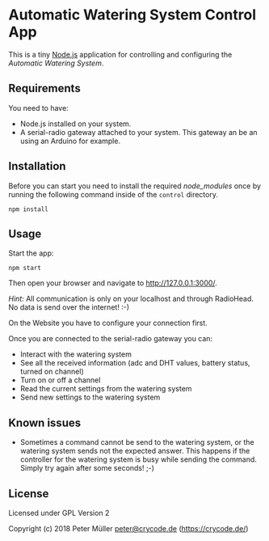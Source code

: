 # Automatic Watering System Control App

This is a tiny [Node.js](https://nodejs.org/) application for controlling and configuring the *Automatic Watering System*.


## Requirements

You need to have:
* Node.js installed on your system.
* A serial-radio gateway attached to your system. This gateway an be an using an Arduino for example.


## Installation

Before you can start you need to install the required *node_modules* once by running the following command inside of the `control` directory.
```
npm install
```

## Usage

Start the app:
```
npm start
```

Then open your browser and navigate to http://127.0.0.1:3000/.

*Hint:* All communication is only on your localhost and through RadioHead. No data is send over the internet! :-)

On the Website you have to configure your connection first.

Once you are connected to the serial-radio gateway you can:
* Interact with the watering system
* See all the received information (adc and DHT values, battery status, turned on channel)
* Turn on or off a channel
* Read the current settings from the watering system
* Send new settings to the watering system


## Known issues

* Sometimes a command cannot be send to the watering system, or the watering system sends not the expected answer. This happens if the controller for the watering system is busy while sending the command. Simply try again after some seconds! ;-)


## License

Licensed under GPL Version 2

Copyright (c) 2018 Peter Müller <peter@crycode.de> (https://crycode.de/)

